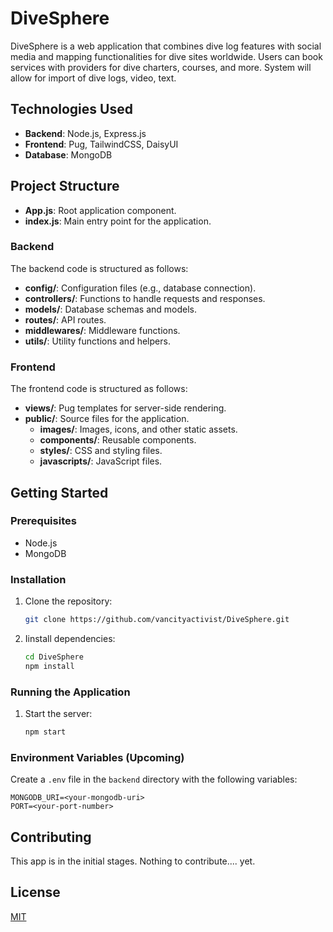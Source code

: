 # DiveSphere

DiveSphere is a web application that combines dive log features with social media and mapping functionalities for dive sites worldwide. Users can book services with providers for dive charters, courses, and more. System will allow for import of dive logs, video, text.

## Technologies Used

- **Backend**: Node.js, Express.js
- **Frontend**: Pug, TailwindCSS, DaisyUI
- **Database**: MongoDB

## Project Structure

  - **App.js**: Root application component.
  - **index.js**: Main entry point for the application.

### Backend

The backend code is structured as follows:

- **config/**: Configuration files (e.g., database connection).
- **controllers/**: Functions to handle requests and responses.
- **models/**: Database schemas and models.
- **routes/**: API routes.
- **middlewares/**: Middleware functions.
- **utils/**: Utility functions and helpers.

### Frontend

The frontend code is structured as follows:

- **views/**: Pug templates for server-side rendering.
- **public/**: Source files for the application.
  - **images/**: Images, icons, and other static assets.
  - **components/**: Reusable components.
  - **styles/**: CSS and styling files.
  - **javascripts/**: JavaScript files.

## Getting Started

### Prerequisites

- Node.js
- MongoDB

### Installation

1. Clone the repository:
   ```bash
   git clone https://github.com/vancityactivist/DiveSphere.git
   ```

2. Iinstall dependencies:
   ```bash
   cd DiveSphere
   npm install
   ```

### Running the Application

1. Start the server:
   ```bash
   npm start
   ```

### Environment Variables (Upcoming)

Create a `.env` file in the `backend` directory with the following variables:

```plaintext
MONGODB_URI=<your-mongodb-uri>
PORT=<your-port-number>
```

## Contributing

This app is in the initial stages. Nothing to contribute.... yet.

## License

[MIT](https://choosealicense.com/licenses/mit/)
